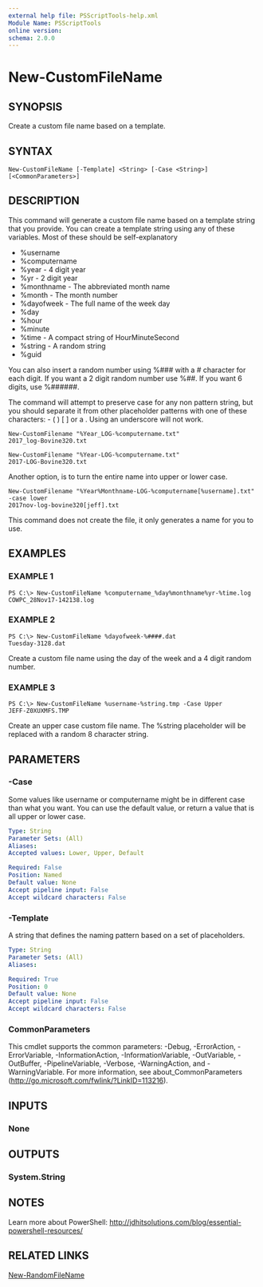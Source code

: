 ```yaml
---
external help file: PSScriptTools-help.xml
Module Name: PSScriptTools
online version: 
schema: 2.0.0
---
```


# New-CustomFileName

## SYNOPSIS
Create a custom file name based on a template.

## SYNTAX

```
New-CustomFileName [-Template] <String> [-Case <String>] [<CommonParameters>]
```

## DESCRIPTION
This command will generate a custom file name based on a template string that you provide. You can create a template string using any of these variables. Most of these should be self-explanatory

- %username     
- %computername 
- %year  - 4 digit year        
- %yr  - 2 digit year         
- %monthname - The abbreviated month name   
- %month  - The month number      
- %dayofweek - The full name of the week day   
- %day          
- %hour         
- %minute       
- %time  - A compact string of HourMinuteSecond       
- %string - A random string       
- %guid       

You can also insert a random number using %### with a # character for each digit. If you want a 2 digit random number use %##. If you want 6 digits, use %######.

The command will attempt to preserve case for any non pattern string, but you should separate it from other placeholder patterns with one of these characters: - ( ) [ ] or a . Using an underscore will not work.

    New-CustomFilename "%Year_LOG-%computername.txt"
    2017_log-Bovine320.txt

    New-CustomFilename "%Year-LOG-%computername.txt"
    2017-LOG-Bovine320.txt

Another option, is to turn the entire name into upper or lower case.

    New-CustomFilename "%Year%Monthname-LOG-%computername[%username].txt" -case lower
    2017nov-log-bovine320[jeff].txt

This command does not create the file, it only generates a name for you to use.

## EXAMPLES

### EXAMPLE 1
```
PS C:\> New-CustomFileName %computername_%day%monthname%yr-%time.log
COWPC_28Nov17-142138.log
```

### EXAMPLE 2
```
PS C:\> New-CustomFileName %dayofweek-%####.dat
Tuesday-3128.dat
```

Create a custom file name using the day of the week and a 4 digit random number.

### EXAMPLE 3
```
PS C:\> New-CustomFileName %username-%string.tmp -Case Upper
JEFF-Z0XUXMFS.TMP
```

Create an upper case custom file name. The %string placeholder will be replaced with a random 8 character string.

## PARAMETERS

### -Case
Some values like username or computername might be in different case than what you want. You can use the default value, or return a value that is all upper or lower case.

```yaml
Type: String
Parameter Sets: (All)
Aliases: 
Accepted values: Lower, Upper, Default

Required: False
Position: Named
Default value: None
Accept pipeline input: False
Accept wildcard characters: False
```

### -Template
A string that defines the naming pattern based on a set of placeholders.

```yaml
Type: String
Parameter Sets: (All)
Aliases: 

Required: True
Position: 0
Default value: None
Accept pipeline input: False
Accept wildcard characters: False
```

### CommonParameters
This cmdlet supports the common parameters: -Debug, -ErrorAction, -ErrorVariable, -InformationAction, -InformationVariable, -OutVariable, -OutBuffer, -PipelineVariable, -Verbose, -WarningAction, and -WarningVariable. For more information, see about_CommonParameters (http://go.microsoft.com/fwlink/?LinkID=113216).

## INPUTS

### None

## OUTPUTS

### System.String

## NOTES
Learn more about PowerShell: http://jdhitsolutions.com/blog/essential-powershell-resources/

## RELATED LINKS

[New-RandomFileName]()

